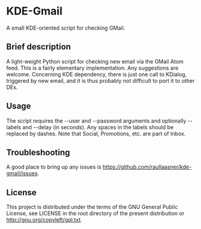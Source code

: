 KDE-Gmail
=========

A small KDE-oriented script for checking GMail.

Brief description
-----------------

A light-weight Python script for checking new email via the GMail Atom feed. This is a fairly elementary implementation. Any suggestions are welcome. Concerning KDE dependency, there is just one call to KDialog, triggered by new email, and it is thus probably not difficult to port it to other DEs.

Usage
-----

The script requires the --user and --password arguments and optionally --labels and --delay (in seconds). Any spaces in the labels should be replaced by dashes. Note that Social, Promotions, etc. are part of Inbox.

Troubleshooting
---------------

A good place to bring up any issues is https://github.com/raullaasner/kde-gmail/issues.

License
-------

This project is distributed under the terms of the GNU General Public License, see LICENSE in the root directory of the present distribution or http://gnu.org/copyleft/gpl.txt.
